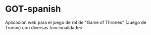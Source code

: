 GOT-spanish
===========

Aplicación web para el juego de rol de "Game of Thrones" (Juego de Tronos) con diversas funcionalidades
